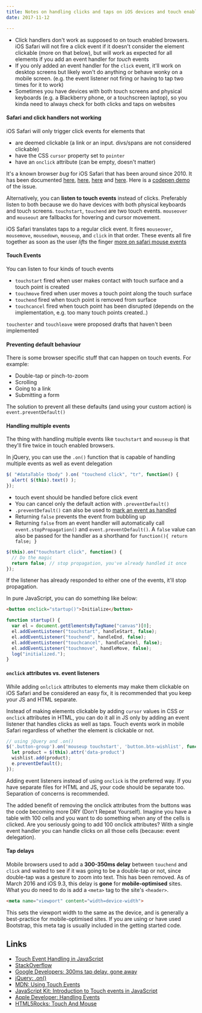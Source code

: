 ```yaml
---
title: Notes on handling clicks and taps on iOS devices and touch enabled mobile browsers
date: 2017-11-12

---
```


- Click handlers don't work as supposed to on touch enabled browsers. iOS Safari will not fire a click event if it doesn't consider the element clickable (more on that below), but will work as expected for all elements if you add an event handler for _touch_ events
- If you only added an event handler for the `click` event, it'll work on desktop screens but likely won't do anything or behave wonky on a mobile screen. (e.g. the event listener not firing or having to tap two times for it to work)
- Sometimes you have devices with both touch screens and physical keyboards (e.g. a Blackberry phone, or a touchscreen laptop), so you kinda need to always check for both clicks and taps on  websites

#### Safari and click handlers not working

iOS Safari will only trigger click events for elements that

- are deemed clickable (a link or an input. divs/spans are not considered clickable)
- have the CSS `cursor` property set to `pointer`
- have an `onclick` attribute (can be empty, doesn't matter)

It's a known browser *bug* for iOS Safari that has been around since 2010. It has been documented [here](https://www.quirksmode.org/blog/archives/2010/09/click_event_del.html), [here](http://www.shdon.com/blog/2013/06/07/why-your-click-events-don-t-work-on-mobile-safari), [here](http://gravitydept.com/blog/js-click-event-bubbling-on-ios) and [here](https://www.html5rocks.com/en/mobile/touchandmouse/). Here is a [codepen demo](https://codepen.io/aamnah/full/GOmyXK/) of the issue.

Alternatively, you can **listen to touch events** instead of clicks. Preferably listen to both because we do have devices with both physical keyboards and touch screens. `touchstart`, `touchend` are two touch events. `mouseover` and `mouseout` are fallbacks for hovering and cursor movement.

iOS Safari translates taps to a regular click event. It fires `mouseover`, `mousemove`, `mousedown`, `mouseup`, and `click` in that order. These events all fire together as soon as the user *lifts* the finger [more on safari mouse events](http://sitr.us/2011/07/28/how-mobile-safari-emulates-mouse-events.html)

#### Touch Events
You can listen to four kinds of touch events

- `touchstart` fired when user makes contact with touch surface and a touch point is created
- `touchmove` fired when user moves a touch point along the touch surface
- `touchend` fired when touch point is removed from surface
- `touchcancel` fired when touch point has been disrupted (depends on the implementation, e.g. too many touch points created..)

`touchenter` and `touchleave` were proposed drafts that haven't been implemented

#### Preventing default behaviour
There is some browser specific stuff that can happen on touch events. For example:

 - Double-tap or pinch-to-zoom
 - Scrolling
 - Going to a link
 - Submitting a form

The solution to prevent all these defaults (and using your custom action) is `event.preventDefault()`



#### Handling multiple events
The thing with handling multiple events like `touchstart` and `mouseup` is that they'll fire twice in touch enabled browsers. 

In jQuery, you can use the `.on()` function that is capable of handling multiple events as well as event delegation

```js
$( "#dataTable tbody" ).on( "touchend click", "tr", function() {
  alert( $(this).text() );
});
```

- touch event should be handled before click event
- You can cancel only the default action with `.preventDefault()`
- `.preventDefault()` can also be used to [mark an event as handled](https://stackoverflow.com/a/25518757/890814)
- Returning `false` prevents the event from bubbling up
- Returning `false` from an event handler will automatically call `event.stopPropagation()` and `event.preventDefault()`. A `false` value can also be passed for the handler as a shorthand for `function(){ return false; }`

```js
$(this).on("touchstart click", function() {
  // Do the magic
  return false; // stop propagation, you've already handled it once
});
```

If the listener has already responded to either one of the events, it'll stop propagation.

In pure JavaScript, you can do something like below:

```html
<button onclick="startup()">Initialize</button>
```

```js
function startup() {
  var el = document.getElementsByTagName("canvas")[0];
  el.addEventListener("touchstart", handleStart, false);
  el.addEventListener("touchend", handleEnd, false);
  el.addEventListener("touchcancel", handleCancel, false);
  el.addEventListener("touchmove", handleMove, false);
  log("initialized.");
}
```

#### `onclick` attributes vs. event listeners

While adding `onlclick` attributes to elements may make them clickable on iOS Safari and be considered an easy fix, it is recommended that you keep your JS and HTML separate.

Instead of making elements clickable by adding `cursor` values in CSS or `onclick` attributes in HTML, you can do it all in JS only by adding an event listener that handles clicks as well as taps. Touch events work in mobile Safari regardless of whether the element is clickable or not.

```js
// using jQuery and .on()
$('.button-group').on('mouseup touchstart', 'button.btn-wishlist', function (e) {
  let product = $(this).attr('data-product')
  wishlist.add(product);
  e.preventDefault();
});
```

Adding event listeners instead of using `onclick` is the preferred way. If you have separate files for HTML and JS, your code should be separate too. Separation of concerns is recommended. 

The added benefit of removing the onclick attributes from the buttons was the code becoming more DRY (Don't Repeat Yourself). Imagine you have a table with 100 cells and you want to do something when any of the cells is clicked. Are you seriously going to add 100 onclick attributes? With a single event handler you can handle clicks on all those cells (because: event delegation). 


#### Tap delays
Mobile browsers used to add a **300-350ms delay** between `touchend` and `click` and waited to see if it was going to be a double-tap or not, since double-tap was a gesture to zoom into text.  This has been removed. As of March 2016 and iOS 9.3, this delay is **gone** for **mobile-optimised** sites. What you do need to do is add a `<meta>` tag to the site's `<header>`.

```html
<meta name="viewport" content="width=device-width">
```
This sets the viewport width to the same as the device, and is generally a best-practice for mobile-optimised sites. If you are using or have used Bootstrap, this meta tag is usually included in the getting started code.
  
Links
---
- [Touch Event Handling in JavaScript](http://tutorials.jenkov.com/responsive-mobile-friendly-web-design/touch-events-in-javascript.html)
- [StackOverflow](https://stackoverflow.com/questions/7018919/how-to-bind-touchstart-and-click-events-but-not-respond-to-both)
- [Google Developers: 300ms tap delay, gone away](https://developers.google.com/web/updates/2013/12/300ms-tap-delay-gone-away)
- [jQuery: .on()](https://api.jquery.com/on/)
- [MDN: Using Touch Events](https://developer.mozilla.org/en-US/docs/Web/API/Touch_events/Using_Touch_Events)
- [JavaScript Kit: Introduction to Touch events in JavaScript](http://www.javascriptkit.com/javatutors/touchevents.shtml)
- [Apple Developer: Handling Events](https://developer.apple.com/library/content/documentation/AppleApplications/Reference/SafariWebContent/HandlingEvents/HandlingEvents.html)
- [HTML5Rocks: Touch And Mouse](https://www.html5rocks.com/en/mobile/touchandmouse/)